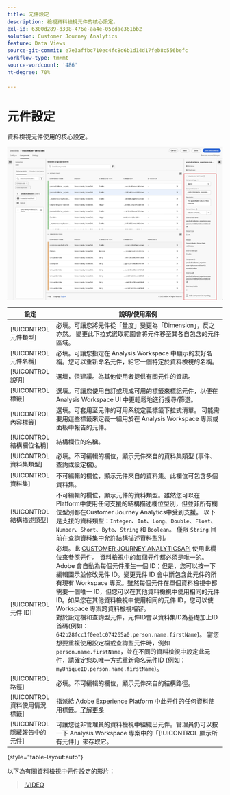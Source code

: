 ```yaml
---
title: 元件設定
description: 檢視資料檢視元件的核心設定。
exl-id: 6300d289-d308-476e-aa4e-05cdae361bb2
solution: Customer Journey Analytics
feature: Data Views
source-git-commit: e7e3affbc710ec4fc8d6b1d14d17feb8c556befc
workflow-type: tm+mt
source-wordcount: '486'
ht-degree: 70%

---
```


# 元件設定

資料檢視元件使用的核心設定。

![元件設定](../assets/component-settings.png)

| 設定 | 說明/使用案例 |
| --- | --- |
| [!UICONTROL 元件類型] | 必填。可讓您將元件從「量度」變更為「Dimension」，反之亦然。 變更此下拉式選取範圍會將元件移至其各自包含的元件區域。 |
| [!UICONTROL 元件名稱] | 必填。可讓您指定在 Analysis Workspace 中顯示的友好名稱。您可以重新命名元件，給它一個特定於資料檢視的名稱。 |
| [!UICONTROL 說明] | 選填，但建議。為其他使用者提供有關元件的資訊。 |
| [!UICONTROL 標籤] | 選填。可讓您使用自訂或現成可用的標籤來標記元件，以便在 Analysis Workspace UI 中更輕鬆地進行搜尋/篩選。 |
| [!UICONTROL 內容標籤] | 選填。可套用至元件的可用系統定義標籤下拉式清單。 可能需要用這些標籤來定義一組用於在 Analysis Workspace 專案或面板中報告的元件。 |
| [!UICONTROL 結構欄位名稱] | 結構欄位的名稱。 |
| [!UICONTROL 資料集類型] | 必填。不可編輯的欄位，顯示元件來自的資料集類型 (事件、查詢或設定檔)。 |
| [!UICONTROL 資料集] | 不可編輯的欄位，顯示元件來自的資料集。此欄位可包含多個資料集。 |
| [!UICONTROL 結構描述類型] | 不可編輯的欄位，顯示元件的資料類型。雖然您可以在Platform中使用任何支援的結構描述欄位型別，但並非所有欄位型別都在Customer Journey Analytics中受到支援。 以下是支援的資料類型：`Integer`、`Int`、`Long`、`Double`、`Float`、`Number`、`Short`、`Byte`、`String` 和 `Boolean`。 僅限 `String` 目前在查詢資料集中允許結構描述資料型別。 |
| [!UICONTROL 元件 ID] | 必填。此 [CUSTOMER JOURNEY ANALYTICSAPI](https://adobe.io/cja-apis/docs) 使用此欄位來參照元件。 資料檢視中的每個元件都必須是唯一的。Adobe 會自動為每個元件產生一個 ID；但是，您可以按一下編輯圖示並修改元件 ID。變更元件 ID 會中斷包含此元件的所有現有 Workspace 專案。雖然每個元件在單個資料檢視中都需要一個唯一 ID，但您可以在其他資料檢視中使用相同的元件 ID。如果您在其他資料檢視中使用相同的元件 ID，您可以使 Workspace 專案跨資料檢視相容。<br/>對於設定檔和查詢型元件，元件ID會以資料集ID為基礎加上ID首碼(例如： `642b28fcc1f0ee1c074265a0.person.name.firstName`)。 當您想要重複使用設定檔或查詢型元件時，例如 `person.name.firstName`，並在不同的資料檢視中設定此元件，請確定您以唯一方式重新命名元件ID (例如： `myUniqueID.person.name.firstName`)。 |
| [!UICONTROL 路徑] | 必填。不可編輯的欄位，顯示元件來自的結構路徑。 |
| [!UICONTROL 資料使用情況標籤] | 指派給 Adobe Experience Platform 中此元件的任何資料使用標籤。[了解更多](/help/data-views/data-governance.md) |
| [!UICONTROL 隱藏報告中的元件] | 可讓您從非管理員的資料檢視中組織出元件。管理員仍可以按一下 Analysis Workspace 專案中的「[!UICONTROL 顯示所有元件]」來存取它。 |

{style="table-layout:auto"}

以下為有關資料檢視中元件設定的影片：

>[!VIDEO](https://video.tv.adobe.com/v/333112/?quality=12)
